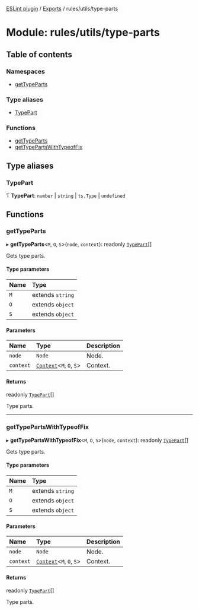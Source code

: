 [ESLint plugin](../index.md) / [Exports](../modules.md) / rules/utils/type-parts

# Module: rules/utils/type-parts

## Table of contents

### Namespaces

- [getTypeParts](rules_utils_type_parts.getTypeParts.md)

### Type aliases

- [TypePart](rules_utils_type_parts.md#typepart)

### Functions

- [getTypeParts](rules_utils_type_parts.md#gettypeparts)
- [getTypePartsWithTypeofFix](rules_utils_type_parts.md#gettypepartswithtypeoffix)

## Type aliases

### TypePart

Ƭ **TypePart**: `number` \| `string` \| `ts.Type` \| `undefined`

## Functions

### getTypeParts

▸ **getTypeParts**<`M`, `O`, `S`\>(`node`, `context`): readonly [`TypePart`](rules_utils_type_parts.md#typepart)[]

Gets type parts.

#### Type parameters

| Name | Type |
| :------ | :------ |
| `M` | extends `string` |
| `O` | extends `object` |
| `S` | extends `object` |

#### Parameters

| Name | Type | Description |
| :------ | :------ | :------ |
| `node` | `Node` | Node. |
| `context` | [`Context`](../interfaces/rules_utils.Context.md)<`M`, `O`, `S`\> | Context. |

#### Returns

readonly [`TypePart`](rules_utils_type_parts.md#typepart)[]

Type parts.

___

### getTypePartsWithTypeofFix

▸ **getTypePartsWithTypeofFix**<`M`, `O`, `S`\>(`node`, `context`): readonly [`TypePart`](rules_utils_type_parts.md#typepart)[]

Gets type parts.

#### Type parameters

| Name | Type |
| :------ | :------ |
| `M` | extends `string` |
| `O` | extends `object` |
| `S` | extends `object` |

#### Parameters

| Name | Type | Description |
| :------ | :------ | :------ |
| `node` | `Node` | Node. |
| `context` | [`Context`](../interfaces/rules_utils.Context.md)<`M`, `O`, `S`\> | Context. |

#### Returns

readonly [`TypePart`](rules_utils_type_parts.md#typepart)[]

Type parts.
